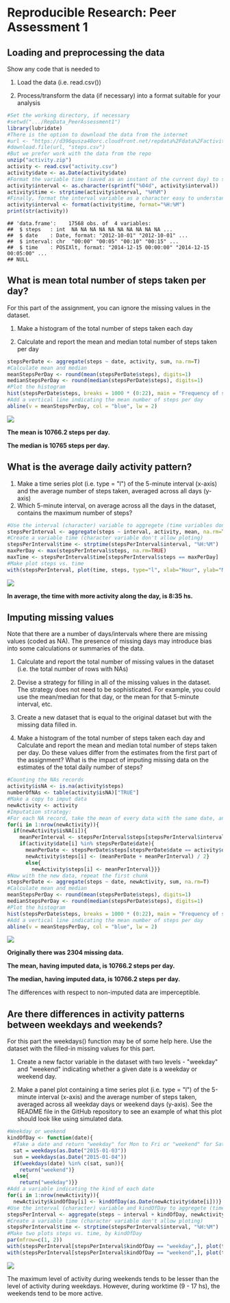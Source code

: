 # Reproducible Research: Peer Assessment 1


## Loading and preprocessing the data
Show any code that is needed to

1. Load the data (i.e. read.csv())

2. Process/transform the data (if necessary) into a format suitable for your analysis



```r
#Set the working directory, if necessary
#setwd(".../RepData_PeerAssessment1")
library(lubridate)
#There is the option to download the data from the internet
#url <- "https://d396qusza40orc.cloudfront.net/repdata%2Fdata%2Factivity.zip"
#download.file(url, "steps.csv")
#But we prefer work with the data from the repo
unzip("activity.zip")
activity <- read.csv("activity.csv")
activity$date <- as.Date(activity$date)
#Format the variable time (saved as an instant of the current day) to specify the time of day that variable interval is referring, then every data has a date and a time instant associated with it, which is necessary for aggrupation
activity$interval <- as.character(sprintf("%04d", activity$interval))
activity$time <- strptime(activity$interval, "%H%M")
#Finally, format the interval variable as a character easy to understand
activity$interval <- format(activity$time, format="%H:%M")
print(str(activity))
```

```
## 'data.frame':	17568 obs. of  4 variables:
##  $ steps   : int  NA NA NA NA NA NA NA NA NA NA ...
##  $ date    : Date, format: "2012-10-01" "2012-10-01" ...
##  $ interval: chr  "00:00" "00:05" "00:10" "00:15" ...
##  $ time    : POSIXlt, format: "2014-12-15 00:00:00" "2014-12-15 00:05:00" ...
## NULL
```

## What is mean total number of steps taken per day?
For this part of the assignment, you can ignore the missing values in the dataset.

1. Make a histogram of the total number of steps taken each day

2. Calculate and report the mean and median total number of steps taken per day

```r
stepsPerDate <- aggregate(steps ~ date, activity, sum, na.rm=T)
#Calculate mean and median
meanStepsPerDay <- round(mean(stepsPerDate$steps), digits=1)
medianStepsPerDay <- round(median(stepsPerDate$steps), digits=1)
#Plot the histogram
hist(stepsPerDate$steps, breaks = 1000 * (0:22), main = "Frequency of steps per day", xlab = "Steps per day")
#Add a vertical line indicating the mean number of steps per day
abline(v = meanStepsPerDay, col = "blue", lw = 2)
```

![](PA1_template_files/figure-html/histogram-1.png) 

**The mean is 10766.2 steps per day.**

**The median is 10765 steps per day.**

## What is the average daily activity pattern?
1. Make a time series plot (i.e. type = "l") of the 5-minute interval (x-axis) and the average number of steps taken, averaged across all days (y-axis)
2. Which 5-minute interval, on average across all the days in the dataset, contains the maximum number of steps?

```r
#Use the interval (character) variable to aggregete (time variables don't allow aggregation)
stepsPerInterval <- aggregate(steps ~ interval, activity, mean, na.rm=T)
#Create a variable time (character variable don't allow ploting)
stepsPerInterval$time <- strptime(stepsPerInterval$interval, "%H:%M")
maxPerDay <- max(stepsPerInterval$steps, na.rm=TRUE)
maxTime <- stepsPerInterval$time[stepsPerInterval$steps == maxPerDay]
#Make plot steps vs. time
with(stepsPerInterval, plot(time, steps, type="l", xlab="Hour", ylab="Mean number of steps", main="Activity during day"))
```

![](PA1_template_files/figure-html/day-1.png) 

**In average, the time with more activity along the day, is  8:35 hs.**

## Imputing missing values
Note that there are a number of days/intervals where there are missing values (coded as NA). The presence of missing days may introduce bias into some calculations or summaries of the data.

1. Calculate and report the total number of missing values in the dataset (i.e. the total number of rows with NAs)

2. Devise a strategy for filling in all of the missing values in the dataset. The strategy does not need to be sophisticated. For example, you could use the mean/median for that day, or the mean for that 5-minute interval, etc.

3. Create a new dataset that is equal to the original dataset but with the missing data filled in.

4. Make a histogram of the total number of steps taken each day and Calculate and report the mean and median total number of steps taken per day. Do these values differ from the estimates from the first part of the assignment? What is the impact of imputing missing data on the estimates of the total daily number of steps?


```r
#Counting the NAs records
activity$isNA <- is.na(activity$steps)
numberOfNAs <- table(activity$isNA)["TRUE"]
#Make a copy to imput data
newActivity <- activity
#Imputation strategy: 
#For each NA record, take the mean of every data with the same date, and the mean of every data with the same interval (time of the day) and take the average of both means. If every information for date is absent, imput the mean of the time of day.
for(i in 1:nrow(newActivity)){
  if(newActivity$isNA[i]){
    meanPerInterval <- stepsPerInterval$steps[stepsPerInterval$interval == newActivity$interval[i]]
    if(activity$date[i] %in% stepsPerDate$date){
      meanPerDate <- stepsPerDate$steps[stepsPerDate$date == activity$date[i]]
      newActivity$steps[i] <- (meanPerDate + meanPerInterval) / 2}
      else{
        newActivity$steps[i] <- meanPerInterval}}}
#Now with the new data, repeat the first chunk
stepsPerDate <- aggregate(steps ~ date, newActivity, sum, na.rm=T)
#Calculate mean and median
meanStepsPerDay <- round(mean(stepsPerDate$steps), digits=1)
medianStepsPerDay <- round(median(stepsPerDate$steps), digits=1)
#Plot the histogram
hist(stepsPerDate$steps, breaks = 1000 * (0:22), main = "Frequency of steps per day", xlab = "Steps per day")
#Add a vertical line indicating the mean number of steps per day
abline(v = meanStepsPerDay, col = "blue", lw = 2)
```

![](PA1_template_files/figure-html/imputation-1.png) 

**Originally there was 2304 missing data.**

**The mean, having imputed data, is 10766.2 steps per day.**

**The median, having imputed data, is 10766.2 steps per day.**

The differences with respect to non-imputed data are imperceptible.

## Are there differences in activity patterns between weekdays and weekends?
For this part the weekdays() function may be of some help here. Use the dataset with the filled-in missing values for this part.

1. Create a new factor variable in the dataset with two levels - "weekday" and "weekend" indicating whether a given date is a weekday or weekend day.

2. Make a panel plot containing a time series plot (i.e. type = "l") of the 5-minute interval (x-axis) and the average number of steps taken, averaged across all weekday days or weekend days (y-axis). See the README file in the GitHub repository to see an example of what this plot should look like using simulated data.


```r
#Weekday or weekend
kindOfDay <- function(date){
  #Take a date and return "weekday" for Mon to Fri or "weekend" for Sat and Sun
  sat = weekdays(as.Date("2015-01-03"))
  sun = weekdays(as.Date("2015-01-04"))
  if(weekdays(date) %in% c(sat, sun)){
    return("weekend")}
  else{
    return("weekday")}}
#Add a variable indicating the kind of each date
for(i in 1:nrow(newActivity)){
  newActivity$kindOfDay[i] <- kindOfDay(as.Date(newActivity$date[i]))}
#Use the interval (character) variable and kindOfDay to aggregete (time variables don't allow aggregation) and repeat plotting-along-day chunk
stepsPerInterval <- aggregate(steps ~ interval + kindOfDay, newActivity, mean, na.rm=T)
#Create a variable time (character variable don't allow ploting)
stepsPerInterval$time <- strptime(stepsPerInterval$interval, "%H:%M")
#Make two plots steps vs. time, by kindOfDay
par(mfrow=c(1, 2))
with(stepsPerInterval[stepsPerInterval$kindOfDay == "weekday",], plot(time, steps, type="l", xlab="Hour", ylab="Mean number of steps", ylim=c(0, 240), main="Weekdays"))
with(stepsPerInterval[stepsPerInterval$kindOfDay == "weekend",], plot(time, steps, type="l", xlab="Hour", ylab="Mean number of steps", ylim=c(0, 240), main="Weekends"))
```

![](PA1_template_files/figure-html/week-1.png) 

The maximum level of activity during weekends tends to be lesser than the level of activity during weekdays. However, during worktime (9 - 17 hs), the weekends tend to be more active.
